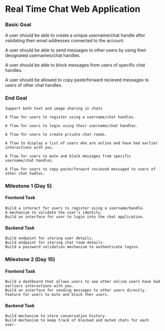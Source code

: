# Real Time Chat Web Application

### Basic Goal

A user should be able to create a unique username/chat handle after validating their email addresses connected to the account.

A user should be able to send messages to other users by using their designated usernames/chat handles.

A user should be able to block messages from users of specific chat handles.

A user should be allowed to copy paste/forward recieved messages to users of other chat handles.

### End Goal

    Support both text and image sharing in chats

    A flow for users to register using a username/chat handles.

    A flow for users to login using their username/chat handles.

    A flow for users to create private chat rooms.

    A flow to display a list of users who are online and have had earlier interactions with you.

    A flow for users to mute and block messages from specific username/chat handles.

    A flow for users to copy paste/forward recieved messaged to users of other chat hadles.


### Milestone 1 (Day 5)

#### Frontend Task
    Build a interact for users to register using a username/handle.
    A mechanism to validate the user's identity.
    Build an interface for user to login into the chat application.
        
#### Backend Task
    Build endpoint for storing user details.
    Build endpoint for storing chat room details.
    Build a password validation mechanism to authenticate logins.

### Milestone 2 (Day 15)

#### Frontend Task
    Build a dashboard that allows users to see other online users have had earliers interactions with you.
    Build an interface for sending messages to other users directly.
    Feature for users to mute and block ther users.

#### Backend Task
    Build mechanism to store conversation history.
    Build mechanism to keep track of blocked and muted chats for each user.

